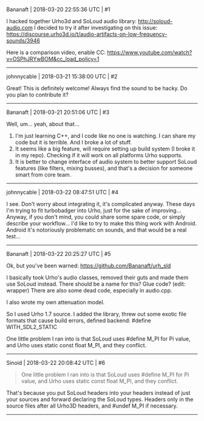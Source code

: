 Bananaft | 2018-03-20 22:55:36 UTC | #1

I hacked together Urho3d and SoLoud audio library: http://soloud-audio.com
I decided to try it after investigating on this issue: https://discourse.urho3d.io/t/audio-artifacts-on-low-frequency-sounds/3946

Here is a comparison video, enable CC:
https://www.youtube.com/watch?v=OSPhJRYwBOM&cc_load_policy=1

-------------------------

johnnycable | 2018-03-21 15:38:00 UTC | #2

Great! This is definitely welcome! Always find the sound to be hacky. Do you plan to contribute it?

-------------------------

Bananaft | 2018-03-21 20:51:06 UTC | #3

Well, um... yeah, about that...

1) I'm just learning C++, and I code like no one is watching. I can share my code but it is terrible. And I broke a lot of stuff.
2) It seems like a big feature, will require setting up build system (I broke it in my repo). Checking if it will work on all platforms Urho supports.
3) It is better to change interface of audio system to better support SoLoud features (like filters, mixing busses), and that's a decision for someone smart from core team.

-------------------------

johnnycable | 2018-03-22 08:47:51 UTC | #4

I see. Don't worry about integrating it, it's complicated anyway. These days I'm trying to fit turbobadger into Urho, just for the sake of improving...
Anyway, if you don't mind, you could share some spare code, or simply describe your workflow...
I'd like to try to make this thing work with Android. Android it's notoriously problematic on sounds, and that would be a real test...

-------------------------

Bananaft | 2018-03-22 20:25:27 UTC | #5

Ok, but you've been warned:
https://github.com/Bananaft/urh_sld

I basically took Urho's audio classes, removed their guts and made them use SoLoud instead. There should be a name for this? Glue code? (edit: wrapper) There are also some dead code, especially in audio.cpp.

I also wrote my own attenuation model.

So I used Urho 1.7 source. I added the library, threw out some exotic file formats that cause build errors, defined backend: #define WITH_SDL2_STATIC

One little problem I ran into is that SoLoud uses #define M_PI for Pi value, and Urho uses static const float M_PI, and they conflict.

-------------------------

Sinoid | 2018-03-22 20:08:42 UTC | #6

> One little problem I ran into is that SoLoud uses #define M_PI for Pi value, and Urho uses static const float M_PI, and they conflict.

That's because you put SoLoud headers into your headers instead of just your sources and forward declaring the SoLoud types. Headers only in the source files after all Urho3D headers, and #undef M_PI if necessary.

-------------------------

